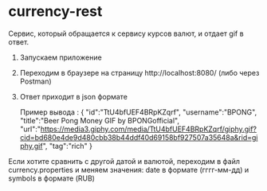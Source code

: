 # currency-rest
Cервис, который обращается к сервису курсов валют, и отдает gif в ответ.

1. Запускаем приложение
2. Переходим в браузере на страницу http://localhost:8080/ (либо через Postman)
3. Ответ приходит в json формате 
   
   Пример вывода :
      {
        "id":"TtU4bfUEF4BRpKZqrf",
        "username":"BPONG",
        "title":"Beer Pong Money GIF by BPONGofficial",
        "url":"https://media3.giphy.com/media/TtU4bfUEF4BRpKZqrf/giphy.gif?cid=bd680e4de9d480cbb38b44ddf40d69158bf927507a35648a&rid=giphy.gif",
        "tag":"rich"
      } 
      
 Если хотите сравнить с другой датой и валютой, переходим в файл currency.properties и меняем значения: date в формате (гггг-мм-дд) и symbols в формате (RUB)
